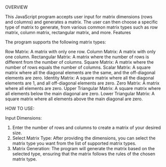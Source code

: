 OVERVIEW

This JavaScript program accepts user input for matrix dimensions (rows and columns) and generates a matrix. The user can then choose a specific type of matrix to generate, from various common matrix types such as row matrix, column matrix, rectangular matrix, and more.
Features

The program supports the following matrix types:

Row Matrix: A matrix with only one row.
Column Matrix: A matrix with only one column.
Rectangular Matrix: A matrix where the number of rows is different from the number of columns.
Square Matrix: A matrix where the number of rows equals the number of columns.
Scalar Matrix: A square matrix where all the diagonal elements are the same, and the off-diagonal elements are zero.
Identity Matrix: A square matrix where all the diagonal elements are 1, and all off-diagonal elements are zero.
Zero Matrix: A matrix where all elements are zero.
Upper Triangular Matrix: A square matrix where all elements below the main diagonal are zero.
Lower Triangular Matrix: A square matrix where all elements above the main diagonal are zero.

HOW TO USE:

Input Dimensions:
1. Enter the number of rows and columns to create a matrix of your desired size.
2. Select Matrix Type: After providing the dimensions, you can select the matrix type you want from the list of supported matrix types.
4. Matrix Generation: The program will generate the matrix based on the selected type, ensuring that the matrix follows the rules of the chosen matrix type.
